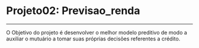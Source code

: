 # Projeto02: Previsao_renda

---
O Objetivo do projeto é desenvolver o melhor modelo preditivo de modo a auxiliar o mutuário a tomar suas próprias decisões referentes a crédito.